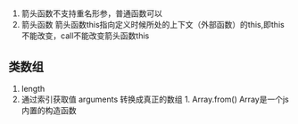 ##
1. 箭头函数不支持重名形参，普通函数可以
2. 箭头函数 箭头函数this指向定义时候所处的上下文（外部函数）的this,即this不能改变，call不能改变箭头函数this

## 类数组
1. length
2. 通过索引获取值
arguments
转换成真正的数组 1. Array.from()
Array是一个js内置的构造函数
